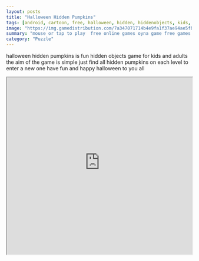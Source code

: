 ```yaml
---
layout: posts
title: "Halloween Hidden Pumpkins"
tags: [android, cartoon, free, halloween, hidden, hiddenobjects, kids, mobile, scary, skill, skills, hellokids, mobile, arcade, halloween, free, online, games, oyna, game, free, games, play, play, games]
image: "https://img.gamedistribution.com/7a347071714b4e9fa1f37ae94ae5fbab-512x384.jpeg"
summary: "mouse or tap to play  free online games oyna game free games play play games"
category: "Puzzle"
---
```


halloween hidden pumpkins is fun hidden objects game for kids and adults the aim of the game is simple just find all hidden pumpkins on each level to enter a new one have fun and happy halloween to you all

<iframe width="100%" height="480px;" src="https://html5.gamedistribution.com/7a347071714b4e9fa1f37ae94ae5fbab/"></iframe>